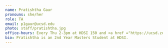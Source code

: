 ```yaml
---
name: Pratishtha Gaur
pronouns: she/her
role: TA
email: p1gaur@ucsd.edu
photo: staff/pratishtha.jpg
office-hours: Every Thu 2-3pm at HDSI 150 and <a href ="https://ucsd.zoom.us/j/93849473927">Online</a>.
bio: Pratishtha is an 2nd Year Masters Student at HDSI. 
---
```

